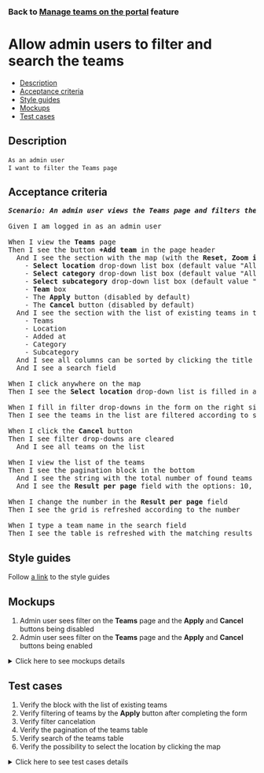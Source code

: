 ### Back to [Manage teams on the portal](../../) feature

# Allow admin users to filter and search the teams

- [Description](#description)
- [Acceptance criteria](#acceptance-criteria)
- [Style guides](#style-guides)
- [Mockups](#mockups)
- [Test cases](#test-cases)

## Description

    As an admin user
    I want to filter the Teams page

## Acceptance criteria

<pre>
<b><i>Scenario: An admin user views the <b>Teams</b> page and filters the existing teams</i></b>

Given I am logged in as an admin user

When I view the <b>Teams</b> page
Then I see the button <b>+Add team</b> in the page header
  And I see the section with the map (with the <b>Reset, Zoom in</b>, and <b>Zoom out</b> icons) on the left side and the filter form on the right that has the following elements:
    - <b>Select location</b> drop-down list box (default value "All")
    - <b>Select category</b> drop-down list box (default value "All")
    - <b>Select subcategory</b> drop-down list box (default value "All")
    - <b>Team</b> box
    - The <b>Apply</b> button (disabled by default)
    - The <b>Cancel</b> button (disabled by default)
  And I see the section with the list of existing teams in the table consisting of:
    - Teams
    - Location
    - Added at
    - Category
    - Subcategory
  And I see all columns can be sorted by clicking the title
  And I see a search field

When I click anywhere on the map
Then I see the <b>Select location</b> drop-down list is filled in according to the selected location on the map

When I fill in filter drop-downs in the form on the right side of the map and click the <b>Apply</b> button
Then I see the teams in the list are filtered according to selected values in the drop-downs

When I click the <b>Cancel</b> button
Then I see filter drop-downs are cleared
  And I see all teams on the list

When I view the list of the teams
Then I see the pagination block in the bottom
  And I see the string with the total number of found teams
  And I see the <b>Result per page</b> field with the options: 10, 20, 45, 90

When I change the number in the <b>Result per page</b> field
Then I see the grid is refreshed according to the number

When I type a team name in the search field
Then I see the table is refreshed with the matching results
</pre>

## Style guides

Follow [a link](https://www.figma.com/proto/0zkkf5WC77OSpvyD6YXpFE/Style-guides?page-id=0%3A1&node-id=19%3A5368&viewport=266%2C48%2C0.54&scaling=min-zoom&starting-point-node-id=19%3A5368) to the style guides

## Mockups

1. Admin user sees filter on the <b>Teams</b> page and the <b>Apply</b> and <b>Cancel</b> buttons being disabled
2. Admin user sees filter on the <b>Teams</b> page and the <b>Apply</b> and <b>Cancel</b> buttons being enabled

<details>
  <summary>Click here to see mockups details</summary>

**1. Admin user sees filter on the Teams page and the Apply and Cancel buttons being disabled:**

![AAdmin user sees filter on the Teams page and the Apply and Cancel buttons being disabled](/sports_hub_portal/web_application_features/manage_the_teams/images/manage_teams_page.png)

**2. Admin user sees filter on the Teams page and the Apply and Cancel buttons being enabled:**

![Admin user sees filter on the Teams page and the Apply and Cancel buttons being enabled](/sports_hub_portal/web_application_features/manage_the_teams/images/teams_page_active_filter_buttons.png)

</details>

## Test cases

1. Verify the block with the list of existing teams
2. Verify filtering of teams by the <b>Apply</b> button after completing the form
3. Verify filter cancelation
4. Verify the pagination of the teams table
5. Verify search of the teams table
6. Verify the possibility to select the location by clicking the map

<details>
  <summary>Click here to see test cases details</summary>

### **#1. Verify the block with the list of existing teams**

|Preconditions|Steps|Expected result
--------------|-----|----------
|- Log in with admin account</br>- Go to the <b>Teams</b> configuration page |1) Observe the content of the block with the list of existing teams|1) The block with the list of existing teams consists of the following columns: <b>Teams, Location, Added at, Category, Subcategory</b>|

### **#2. Verify filtering of teams by the Apply button after completing the form**

|Preconditions|Steps|Expected result
--------------|-----|----------
|- Log in with admin account</br>- Go to the <b>Teams</b> configuration page|1) Complete the filter form by selecting the needed data in every drop-down list</br>2) Click <b>Apply</b>|2) The teams are filtered according to selected items in drop-down lists|

### **#3. Verify filter cancelation**

|Preconditions|Steps|Expected result
--------------|-----|----------
|- Log in with admin account</br>- Go to the <b>Teams</b> configuration page|1) Complete the filter form by selecting the needed data in every drop-down list</br>2) Click <b>Cancel</b>|2) The form is reset and all teams are displayed|

### **#4. Verify the pagination of the teams table**

|Preconditions|Steps|Expected result
--------------|-----|----------
|- Log in with admin account</br>- Go to the <b>Teams</b> configuration page|1) Click any page on the pagination block under the list of existing teams</br>2) Change <b>Result per page</b> number |1) Admin user is navigated to the chosen page of the table</br>2) The table renders the selected number of rows|

### **#5. Verify search of the teams table**

|Preconditions|Steps|Expected result
--------------|-----|----------
|- Log in with admin account</br>- Go to the <b>Teams</b> configuration page|1) Click the search icon</br>2) Type something into the search field |2) The table renders the matching results|

### **#6. Verify the possibility to select the location by clicking the map**

|Preconditions|Steps|Expected result
--------------|-----|----------
|- Log in with admin account</br>- Go to the <b>Teams</b> configuration page|1) Click the <b>+Add team</b> button</br>2) Click anywhere on the map</br>3) Complete the form</br>4) Click <b>Add to list</b>|2) Select location drop-down list is filled according to the selected location on the map</br>4) A success message appears and the team is added to the top of the list|
</details>

